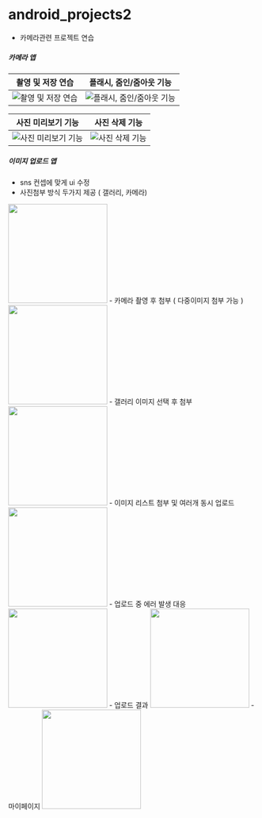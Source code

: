 # android_projects2
- 카메라관련 프로젝트 연습

##### 카메라 앱

| 촬영 및 저장 연습 | 플래시, 줌인/줌아웃 기능 |
| -------------------------------------- | ------------------------------------------- |
| ![촬영 및 저장 연습](https://user-images.githubusercontent.com/52556870/152673913-7c936bc9-ecfd-4b25-9053-13eb86f49cf0.jpg) | ![플래시, 줌인/줌아웃 기능](https://user-images.githubusercontent.com/52556870/152673918-49aded8b-e44c-4143-9f49-08f16ce52ce3.jpg) |

| 사진 미리보기 기능 | 사진 삭제 기능 |
| -------------------------------------- | ------------------------------------------- |
| ![사진 미리보기 기능](https://user-images.githubusercontent.com/52556870/152673909-b4a6d8fa-6f9a-4b40-9466-f175d7900d69.jpg) | ![사진 삭제 기능](https://user-images.githubusercontent.com/52556870/152673916-fa203533-512e-4a51-b586-b6f3abe5044c.jpg) |

##### 이미지 업로드 앱
- sns 컨셉에 맞게 ui 수정
- 사진첨부 방식 두가지 제공 ( 갤러리, 카메라)
<img src = "https://user-images.githubusercontent.com/52556870/152674095-0ba4c9f7-5937-4915-90e8-379cdc5ecfdb.jpg" width="200">
- 카메라 촬영 후 첨부 ( 다중이미지 첨부 가능 )
<img src = "https://user-images.githubusercontent.com/52556870/152673909-b4a6d8fa-6f9a-4b40-9466-f175d7900d69.jpg" width="200">
- 갤러리 이미지 선택 후 첨부
<img src = "https://user-images.githubusercontent.com/52556870/152674112-a3dd4f2c-744c-4ae1-8a79-27f1a4af57ca.jpg" width="200">
- 이미지 리스트 첨부 및 여러개 동시 업로드
<img src = "https://user-images.githubusercontent.com/52556870/152674167-c6483cf6-76d3-4f27-84f9-fb393d3706dd.jpg" width="200">
- 업로드 중 에러 발생 대응
<img src = "https://user-images.githubusercontent.com/52556870/152674397-25368287-715d-4297-ba2c-7cdf467cd071.jpg" width="200">
- 업로드 결과
<img src = "https://user-images.githubusercontent.com/52556870/152674171-d19ee29b-a442-4181-8647-9ba18f6d0f7e.jpg" width="200">
- 마이페이지
<img src = "https://user-images.githubusercontent.com/52556870/152674110-cb35ca4b-abb9-481a-bfe3-d307af2166b3.jpg" width="200">

